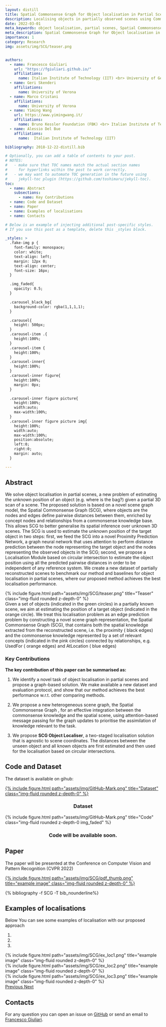 ```yaml
---
layout: distill
title: Spatial Commonsense Graph for Object localisation in Partial Scenes
description: Localising objects in partially observed scenes using Commonsense knowledge and Graph Neural Networks <br><br> <b>This work has been accepted at CVPR 2022</b>
date: 2022-03-01
meta_keywords: object localisation, partial scenes, Spatial Commonsense Graph for Object localisation in Partial Scenes, CVPR, Graph Neural Networks
meta_description: Spatial Commonsense Graph for Object localisation in Partial Scenes
importance: 1
category: Research
img: assets/img/SCG/teaser.png 


authors:
  - name: Francesco Giuliari
    url: "https://fgiuliari.github.io/"
    affiliations:
      name: Italian Institute of Technology (IIT) <br> University of Genoa
  - name: Geri Skenderi
    affiliations:
      name: University of Verona
  - name: Marco Cristani
    affiliations:
      name: University of Verona
  - name: Yiming Wang
    url: https://www.yimingwang.it/
    affiliations:
      name: Bruno Kessler Foundation (FBK) <br> Italian Institute of Technology (IIT)
  - name: Alessio Del Bue
    affiliations:
      name:  Italian Institute of Technology (IIT)

bibliography: 2018-12-22-distill.bib

# Optionally, you can add a table of contents to your post.
# NOTES:
#   - make sure that TOC names match the actual section names
#     for hyperlinks within the post to work correctly.
#   - we may want to automate TOC generation in the future using
#     jekyll-toc plugin (https://github.com/toshimaru/jekyll-toc).
toc:
  - name: Abstract
    subsections:
      - name: Key Contributions
  - name: Code and Dataset
  - name: Paper
  - name: Examples of localisations
  - name: Contacts

# Below is an example of injecting additional post-specific styles.
# If you use this post as a template, delete this _styles block.

_styles: >
  .fake-img p {
    font-family: monospace;
    color: white;
    text-align: left;
    margin: 12px 0;
    text-align: center;
    font-size: 16px;
  }

  .img_faded{
    opacity: 0.5;
  }

  .carousel_black_bg{
    background-color: rgba(1,1,1,1);
  }

  .carousel{
    height: 500px;
  }
  .carousel-item .{
    height:100%;
  }
  .carousel-item {
    height:100%;
  }
  .carousel-inner{
    height:100%;
  }
  .carousel-inner figure{
    height:100%;
    margin: 0px;
  }

  .carousel-inner figure picture{
    height:100%;
    width:auto;
    max-width:100%;
  }
  .carousel-inner figure picture img{
    height:100%;
    width:auto;
    max-width:100%;
    position:absolute;
    left:0;
    right:0;
    margin: auto;
  }

---
```



## Abstract
We solve object localisation in partial scenes, a new problem of estimating the unknown position of an object (e.g. where is the bag?) given a partial 3D scan of a scene. The proposed solution is based on a novel scene graph model, the Spatial Commonsense Graph (SCG), where objects are the nodes and edges define pairwise distances between them, enriched by concept nodes and relationships from a commonsense knowledge base. This allows SCG to better generalise its spatial inference over unknown 3D scenes. The SCG is used to estimate the unknown position of the target object in two steps:
first, we feed the SCG into a novel Proximity Prediction Network, a graph neural network that uses attention to perform distance prediction between the node representing the target object and the nodes representing the observed objects in the SCG; second, we propose a Localisation Module based on circular intersection to estimate the object position using all the predicted pairwise distances in order to be independent of any reference system. We create a new dataset of partially reconstructed scenes to benchmark our method and baselines for object localisation in partial scenes, where our proposed method achieves the best localisation performance.



<div class="row">
    <div class="col-12">
        {% include figure.html path="assets/img/SCG/teaser.png" title="Teaser" class="img-fluid rounded z-depth-0" %}
    </div>
</div>
<div class="caption">
Given a set of objects (indicated in the green circles) in a partially known scene, we aim at estimating the position of a target object (indicated in the orange circle). We treat this localisation problem as an edge prediction problem by constructing a novel scene graph representation, the Spatial Commonsense Graph (SCG), that contains both the spatial knowledge extracted from the reconstructed scene, i.e. the proximity ( black edges) and the commonsense knowledge represented by a set of relevant concepts (indicated in the pink circles) connected by relationships, e.g. UsedFor ( orange edges) and AtLocation ( blue edges)
</div>

### Key Contributions

**The key contribution of this paper can be summarised as:**
1. We identify a novel task of object localisation in partial scenes and propose a graph-based solution. We make available a new dataset and evaluation protocol, and show that our method achieves the best performance w.r.t. other comparing methods.

2. We propose a new heterogeneous scene graph, the Spatial Commonsense Graph , for an effective integration between the commonsense knowledge and the spatial scene, using attention-based message passing for the graph updates to prioritise the assimilation of knowledge relevant to the task.

3. We propose **SCG Object Localiser**, a two-staged localisation solution that is agnostic to scene coordinates. The distances between the unseen object and all known objects are first estimated and then used for the localisation based on circular intersections.

## Code and Dataset
The dataset is available on gihub:
<div class="row">
    <div class="col-12 col-sm-4">
    <a href="https://github.com/FGiuliari/SpatialCommonsenseGraph-Dataset">
        {% include figure.html path="assets/img/GitHub-Mark.png" title="Dataset" class="img-fluid rounded z-depth-0" %}
    </a>
    <h3 style="text-align:center">Dataset</h3>
    </div>
    <div class="col-sm-4"></div>
    <div class="col-12 col-sm-4">
        {% include figure.html path="assets/img/GitHub-Mark.png" title="Code" class="img-fluid rounded z-depth-0 img_faded" %}
    <h3 style="text-align:center">Code will be available soon.</h3>
    </div>
</div>


## Paper

  The paper will be presented at the Conference on Computer Vision and Pattern Recognition (CVPR 2022)
    
<div class="row">
    <div class="col-12 col-sm-6">
      <a href="/assets/pdf/SCG_site_version.pdf">
          {% include figure.html path="assets/img/SCG/pdf_thumb.png" title="example image" class="img-fluid rounded z-depth-0" %}
      </a>
    </div>
   <div class="col-12 col-sm-6 publications" >

  {% bibliography -f SCG  -T bib_nounderline%}

  </div>
</div>
   

## Examples of localisations
Below You can see some examples of localisation with our proposed approach


<div class="row">
    <div class="col-12">
<div id="carouselExampleIndicators" class="carousel slide" data-ride="carousel">
  <ol class="carousel-indicators">
    <li data-target="#carouselExampleIndicators" data-slide-to="0" class="active"></li>
    <li data-target="#carouselExampleIndicators" data-slide-to="1"></li>
    <li data-target="#carouselExampleIndicators" data-slide-to="2"></li>
  </ol>
  <div class="carousel-inner">
    <div class="carousel-item active">
        {% include figure.html path="assets/img/SCG/ex_loc1.png" title="example image" class="img-fluid rounded z-depth-0" %}
    </div>
    <div class="carousel-item">
        {% include figure.html path="assets/img/SCG/ex_loc2.png" title="example image" class="img-fluid rounded z-depth-0" %}
    </div>
    <div class="carousel-item">
        {% include figure.html path="assets/img/SCG/ex_loc3.png" title="example image" class="img-fluid rounded z-depth-0" %}
    </div>
  </div>
  <a class="carousel-control-prev" href="#carouselExampleIndicators" role="button" data-slide="prev">
    <span class="carousel-control-prev-icon carousel_black_bg" aria-hidden="true"></span>
    <span class="sr-only">Previous</span>
  </a>
  <a class="carousel-control-next" href="#carouselExampleIndicators" role="button" data-slide="next">
    <span class="carousel-control-next-icon carousel_black_bg" aria-hidden="true"></span>
    <span class="sr-only">Next</span>
  </a>
</div>
</div>
</div>


## Contacts

For any question you can open an issue on [GitHub](https://github.com/FGiuliari/SpatialCommonsenseGraph-Dataset/issues) or send an email to [Francesco Giuliari](mailto:francesco.giuliari@iit.it).